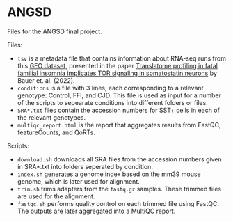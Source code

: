 # ANGSD

Files for the ANGSD final project. 

Files: 
- `tsv` is a metadata file that contains information about RNA-seq runs from this [GEO dataset](https://www.ncbi.nlm.nih.gov/geo/query/acc.cgi?acc=GSE198063), presented in the paper [Translatome profiling in fatal familial insomnia implicates TOR signaling in somatostatin neurons](https://www.ncbi.nlm.nih.gov/pmc/articles/PMC9531780) by Bauer et. al. (2022). 
- `conditions` is a file with 3 lines, each corresponding to a relevant genotype: Control, FFI, and CJD. This file is used as input for a number of the scripts to sepearate conditions into different folders or files. 
- `SRA*.txt` files contain the accession numbers for SST+ cells in each of the relevant genotypes. 
- `multiqc_report.html` is the report that aggregates results from FastQC, featureCounts, and QoRTs. 


Scripts: 
- `download.sh` downloads all SRA files from the accession numbers given in SRA*.txt into folders seperated by condition. 
- `index.sh` generates a genome index based on the mm39 mouse genome, which is later used for alignment. 
- `trim.sh` trims adapters from the `fastq.gz` samples. These trimmed files are used for the alignment. 
- `fastqc.sh` performs quality control on each trimmed file using FastQC. The outputs are later aggregated into a MultiQC report. 
